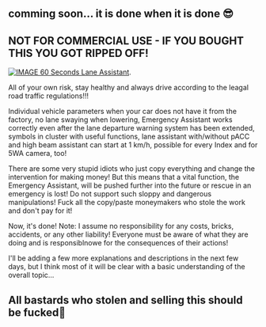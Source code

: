 ## comming soon... it is done when it is done 😎

## NOT FOR COMMERCIAL USE - IF YOU BOUGHT THIS YOU GOT RIPPED OFF!

[![IMAGE 60 Seconds Lane Assistant](https://img.youtube.com/vi/uVkSvMMs0VE/0.jpg)](https://youtube.com/shorts/uVkSvMMs0VE).

All of your own risk, stay healthy and always drive according to the leagal road traffic regulations!!!

Individual vehicle parameters when your car does not have it from the factory, no lane swaying when lowering, Emergency Assistant works correctly even after the lane departure warning system has been extended, symbols in cluster with useful functions, lane assistant with/without pACC and high beam assistant can start at 1 km/h, possible for every Index and for 5WA camera, too!

There are some very stupid idiots who just copy everything and change the intervention for making money! But this means that a vital function, the Emergency Assistant, will be pushed further into the future or rescue in an emergency is lost! Do not support such sloppy and dangerous manipulations! Fuck all the copy/paste moneymakers who stole the work and don't pay for it!

Now, it's done! Note: I assume no responsibility for any costs, bricks, accidents, or any other liability! Everyone must be aware of what they are doing and is responsiblnowe for the consequences of their actions!

I'll be adding a few more explanations and descriptions in the next few days, but I think most of it will be clear with a basic understanding of the overall topic...

## All bastards who stolen and selling this should be fucked🖕
